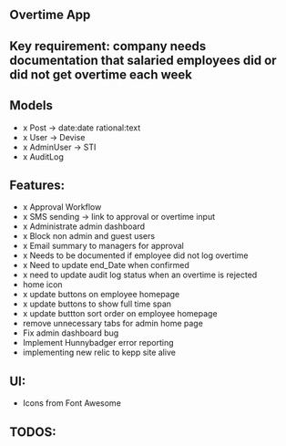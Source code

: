 ## Overtime App

## Key requirement: company needs documentation that salaried employees did or did not get overtime each week

## Models
- x Post -> date:date rational:text
- x User -> Devise
- x AdminUser -> STI
- x AuditLog

## Features:
- x Approval Workflow
- x SMS sending -> link to approval or overtime input
- x Administrate admin dashboard
- x Block non admin and guest users
- x Email summary to managers for approval
- x Needs to be documented if employee did not log overtime
- x Need to update end_Date when confirmed
- x need to update audit log status when an overtime is rejected
- home icon
- x update buttons on employee homepage
- x update buttons to show full time span
- x update buttton sort order on employee homepage
- remove unnecessary tabs for admin home page
- Fix admin dashboard bug
- Implement Hunnybadger error reporting
- implementing new relic to kepp site alive

## UI:
- Icons from Font Awesome

## TODOS:



